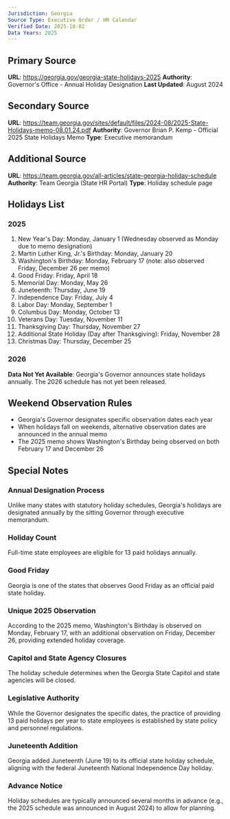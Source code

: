 ```yaml
---
Jurisdiction: Georgia
Source Type: Executive Order / HR Calendar
Verified Date: 2025-10-02
Data Years: 2025
---
```


## Primary Source
**URL**: https://georgia.gov/georgia-state-holidays-2025
**Authority**: Governor's Office - Annual Holiday Designation
**Last Updated**: August 2024

## Secondary Source
**URL**: https://team.georgia.gov/sites/default/files/2024-08/2025-State-Holidays-memo-08.01.24.pdf
**Authority**: Governor Brian P. Kemp - Official 2025 State Holidays Memo
**Type**: Executive memorandum

## Additional Source
**URL**: https://team.georgia.gov/all-articles/state-georgia-holiday-schedule
**Authority**: Team Georgia (State HR Portal)
**Type**: Holiday schedule page

## Holidays List

### 2025
1. New Year's Day: Monday, January 1 (Wednesday observed as Monday due to memo designation)
2. Martin Luther King, Jr.'s Birthday: Monday, January 20
3. Washington's Birthday: Monday, February 17 (note: also observed Friday, December 26 per memo)
4. Good Friday: Friday, April 18
5. Memorial Day: Monday, May 26
6. Juneteenth: Thursday, June 19
7. Independence Day: Friday, July 4
8. Labor Day: Monday, September 1
9. Columbus Day: Monday, October 13
10. Veterans Day: Tuesday, November 11
11. Thanksgiving Day: Thursday, November 27
12. Additional State Holiday (Day after Thanksgiving): Friday, November 28
13. Christmas Day: Thursday, December 25

### 2026
**Data Not Yet Available**: Georgia's Governor announces state holidays annually. The 2026 schedule has not yet been released.

## Weekend Observation Rules
- Georgia's Governor designates specific observation dates each year
- When holidays fall on weekends, alternative observation dates are announced in the annual memo
- The 2025 memo shows Washington's Birthday being observed on both February 17 and December 26

## Special Notes

### Annual Designation Process
Unlike many states with statutory holiday schedules, Georgia's holidays are designated annually by the sitting Governor through executive memorandum.

### Holiday Count
Full-time state employees are eligible for 13 paid holidays annually.

### Good Friday
Georgia is one of the states that observes Good Friday as an official paid state holiday.

### Unique 2025 Observation
According to the 2025 memo, Washington's Birthday is observed on Monday, February 17, with an additional observation on Friday, December 26, providing extended holiday coverage.

### Capitol and State Agency Closures
The holiday schedule determines when the Georgia State Capitol and state agencies will be closed.

### Legislative Authority
While the Governor designates the specific dates, the practice of providing 13 paid holidays per year to state employees is established by state policy and personnel regulations.

### Juneteenth Addition
Georgia added Juneteenth (June 19) to its official state holiday schedule, aligning with the federal Juneteenth National Independence Day holiday.

### Advance Notice
Holiday schedules are typically announced several months in advance (e.g., the 2025 schedule was announced in August 2024) to allow for planning.
